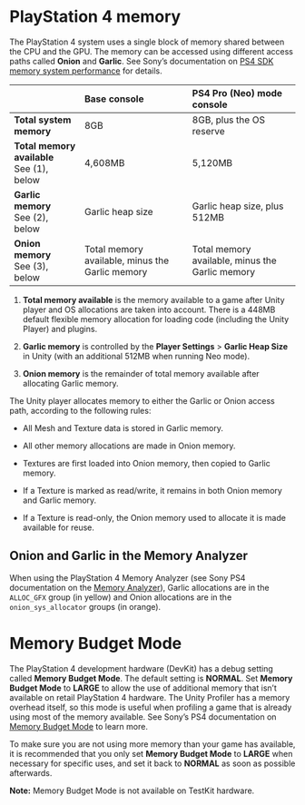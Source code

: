 # PlayStation 4 memory

The PlayStation 4 system uses a single block of memory shared between the CPU and the GPU. The memory can be accessed using different access paths called __Onion__ and __Garlic__. See Sony’s documentation on [PS4 ](https://ps4.scedev.net/resources/documents/SDK/latest/Memory_System_Performance/__document_toc.html)[SDK memory system performance](https://ps4.scedev.net/resources/documents/SDK/latest/Memory_System_Performance/__document_toc.html) for details.

| | **Base console** | **PS4 Pro (Neo) mode console** |
|:---|:---|:---|
| **Total system memory**| 8GB | 8GB, plus the OS reserve |
| **Total memory available** <br/>See (1), below | 4,608MB | 5,120MB |
| __Garlic__ **memory** <br/>See (2), below | Garlic heap size | Garlic heap size, plus 512MB |
| __Onion__ **memory** <br/>See (3), below | Total memory available, minus the Garlic memory | Total memory available, minus the Garlic memory|


1. **Total memory available** is the memory available to a game after Unity player and OS allocations are taken into account. There is a 448MB default flexible memory allocation for loading code (including the Unity Player) and plugins.

2. **Garlic memory** is controlled by the __Player Settings__ > __Garlic Heap Size__ in Unity (with an additional 512MB when running Neo mode).

3. **Onion memory** is the remainder of total memory available after allocating Garlic memory.

The Unity player allocates memory to either the Garlic or Onion access path, according to the following rules:

* All Mesh and Texture data is stored in Garlic memory. 

* All other memory allocations are made in Onion memory. 

* Textures are first loaded into Onion memory, then copied to Garlic memory.

* If a Texture is marked as read/write, it remains in both Onion memory and Garlic memory.

* If a Texture is read-only, the Onion memory used to allocate it is made available for reuse.

## Onion and Garlic in the Memory Analyzer

When using the PlayStation 4 Memory Analyzer (see Sony PS4 documentation on the [Memory Analyzer](https://ps4.scedev.net/resources/documents/SDK/latest/Memory_Analyzer-Users_Guide/__document_toc.html)), Garlic allocations are in the `ALLOC_GFX` group (in yellow) and Onion allocations are in the `onion_sys_allocator` groups (in orange).

# Memory Budget Mode

The PlayStation 4 development hardware (DevKit) has a debug setting called __Memory Budget Mode__. The default setting is __NORMAL__. Set __Memory Budget Mode__ to __LARGE__ to allow the use of additional memory that isn’t available on retail PlayStation 4 hardware. The Unity Profiler has a memory overhead itself, so this mode is useful when profiling a game that is already using most of the memory available. See Sony’s PS4 documentation on [Memory Budget Mode](https://ps4.scedev.net/resources/documents/SDK/latest/Programming-Startup_Guide/0006.html#__document_toc_00000033) to learn more.

To make sure you are not using more memory than your game has available, it is recommended that you only set __Memory Budget Mode__ to __LARGE__ when necessary for specific uses, and set it back to __NORMAL__ as soon as possible afterwards.

**Note:** Memory Budget Mode is not available on TestKit hardware.
